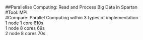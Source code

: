 ##Parallelise Computing: Read and Process Big Data in Spartan\
#Tool: MPI\
#Compare: Parallel Computing within 3 types of implementation\
1 node 1 core 610s\
1 node 8 cores 69s\
2 node 8 cores 70s
